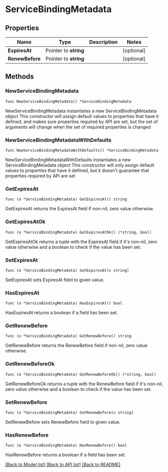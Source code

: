 # ServiceBindingMetadata

## Properties

Name | Type | Description | Notes
------------ | ------------- | ------------- | -------------
**ExpiresAt** | Pointer to **string** |  | [optional] 
**RenewBefore** | Pointer to **string** |  | [optional] 

## Methods

### NewServiceBindingMetadata

`func NewServiceBindingMetadata() *ServiceBindingMetadata`

NewServiceBindingMetadata instantiates a new ServiceBindingMetadata object
This constructor will assign default values to properties that have it defined,
and makes sure properties required by API are set, but the set of arguments
will change when the set of required properties is changed

### NewServiceBindingMetadataWithDefaults

`func NewServiceBindingMetadataWithDefaults() *ServiceBindingMetadata`

NewServiceBindingMetadataWithDefaults instantiates a new ServiceBindingMetadata object
This constructor will only assign default values to properties that have it defined,
but it doesn't guarantee that properties required by API are set

### GetExpiresAt

`func (o *ServiceBindingMetadata) GetExpiresAt() string`

GetExpiresAt returns the ExpiresAt field if non-nil, zero value otherwise.

### GetExpiresAtOk

`func (o *ServiceBindingMetadata) GetExpiresAtOk() (*string, bool)`

GetExpiresAtOk returns a tuple with the ExpiresAt field if it's non-nil, zero value otherwise
and a boolean to check if the value has been set.

### SetExpiresAt

`func (o *ServiceBindingMetadata) SetExpiresAt(v string)`

SetExpiresAt sets ExpiresAt field to given value.

### HasExpiresAt

`func (o *ServiceBindingMetadata) HasExpiresAt() bool`

HasExpiresAt returns a boolean if a field has been set.

### GetRenewBefore

`func (o *ServiceBindingMetadata) GetRenewBefore() string`

GetRenewBefore returns the RenewBefore field if non-nil, zero value otherwise.

### GetRenewBeforeOk

`func (o *ServiceBindingMetadata) GetRenewBeforeOk() (*string, bool)`

GetRenewBeforeOk returns a tuple with the RenewBefore field if it's non-nil, zero value otherwise
and a boolean to check if the value has been set.

### SetRenewBefore

`func (o *ServiceBindingMetadata) SetRenewBefore(v string)`

SetRenewBefore sets RenewBefore field to given value.

### HasRenewBefore

`func (o *ServiceBindingMetadata) HasRenewBefore() bool`

HasRenewBefore returns a boolean if a field has been set.


[[Back to Model list]](../README.md#documentation-for-models) [[Back to API list]](../README.md#documentation-for-api-endpoints) [[Back to README]](../README.md)



